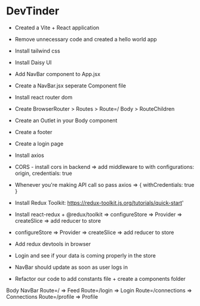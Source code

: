 # DevTinder

- Created a Vite + React application
- Remove unnecessary code and created a hello world app
- Install tailwind css
- Install Daisy UI
- Add NavBar component to App.jsx
- Create a NavBar.jsx seperate Component file
- Install react router dom
- Create BrowserRouter > Routes > Route=/ Body > RouteChildren
- Create an Outlet in your Body component
- Create a footer
- Create a login page

- Install axios
- CORS - install cors in backend => add middleware to with configurations: origin, credentials: true
- Whenever you're making API call so pass axios => { withCredentials: true }

- Install Redux Toolkit: https://redux-toolkit.js.org/tutorials/quick-start'
- Install react-redux + @redux/toolkit => configureStore => Provider => createSlice => add reducer to store
- configureStore => Provider => createSlice => add reducer to store
- Add redux devtools in browser
- Login and see if your data is coming properly in the store
- NavBar should update as soon as user logs in
- Refactor our code to add constants file + create a components folder

Body
NavBar
Route=/ => Feed
Route=/login => Login
Route=/connections => Connections
Route=/profile => Profile
